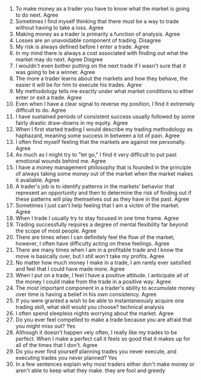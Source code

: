 1. To make money as a trader you have to know what the market is going to do next.
Agree 
2. Sometimes I find myself thinking that there must be a way to trade without having to take a loss.
Agree 
3. Making money as a trader is primarily a function of analysis.
Agree 
4. Losses are an unavoidable component of trading.
 Disagree
5. My risk is always defined before I enter a trade.
Agree 
6. In my mind there is always a cost associated with finding out what the market may do next.
Agree Disgree
7. I wouldn't even bother putting on the next trade if I wasn't sure that it was going to be a winner.
Agree 
8. The more a trader learns about the markets and how they behave, the easier it will be for him to
execute his trades.
Agree 
9. My methodology tells me exactly under what market conditions to either enter or exit a trade.
Agree 
10. Even when I have a clear signal to reverse my position, I find it extremely difficult to do.
Agree 
11. I have sustained periods of consistent success usually followed by some fairly drastic draw-downs
in my equity.
Agree 
12. When I first started trading I would describe my trading methodology as haphazard, meaning some
success in between a lot of pain.
Agree 
13. I often find myself feeling that the markets are against me personally.
Agree 
14. As much as I might try to "let go," I find it very difficult to put past emotional wounds behind me.
Agree 
15. I have a money management philosophy that is founded in the principle of always taking some
money out of the market when the market makes it available.
Agree 
16. A trader's job is to identify patterns in the markets' behavior that represent an opportunity and then
to determine the risk of finding out if these patterns will play themselves out as they have in the past.
Agree 
17. Sometimes I just can't help feeling that I am a victim of the market.
Agree 
18. When I trade I usually try to stay focused in one time frame.
Agree 
19. Trading successfully requires a degree of mental flexibility far beyond the scope of most people.
Agree 
20. There are times when I can definitely feel the flow of the market; however, I often have difficulty
acting on these feelings.
Agree 
21. There are many times when I am in a profitable trade and I know the move is basically over, but I
still won't take my profits.
Agree 
22. No matter how much money I make in a trade, I am rarely ever satisfied and feel that I could have
made more.
Agree 
23. When I put on a trade, I feel I have a positive attitude. I anticipate all of the money I could make
from the trade in a positive way.
Agree 
24. The most important component in a trader's ability to accumulate money over time is having a
belief in his own consistency.
Agree 
25. If you were granted a wish to be able to instantaneously acquire one trading skill, what skill would
you choose?
technical analysis
26. I often spend sleepless nights worrying about the market.
Agree 
27. Do you ever feel compelled to make a trade because you are afraid that you might miss out?
Yes 
28. Although it doesn't happen veiy often, I really like my trades to be perfect. When I make a perfect
call it feels so good that it makes up for all of the times that I don't.
Agree 
29. Do you ever find yourself planning trades you never execute, and executing trades you never
planned?
Yes 
30. In a few sentences explain why most traders either don't make money or aren't able to keep what
they make. 
they are fool and greedy